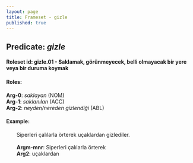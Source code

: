 ```yaml
---
layout: page
title: Frameset - gizle
published: true
---
```

<h2>Predicate: <i>gizle</i></h2>
<h4>Roleset id: gizle.01 - Saklamak, görünmeyecek, belli olmayacak bir yere veya bir duruma koymak<br>
<h4>Roles:</h4>
<b>Arg-0</b>: <i>saklayan</i>  (NOM) <br>
<b>Arg-1</b>: <i>saklanılan</i>  (ACC) <br>
<b>Arg-2</b>: <i>neyden/nereden gizlendiği</i>  (ABL) <br>
<h4>Example:</h4>
&emsp;&emsp;Siperleri çalılarla örterek uçaklardan gizlediler.<br><br>
&emsp;&emsp;<b>Argm-mnr</b>:  Siperleri çalılarla örterek<br>
&emsp;&emsp;<b>Arg2</b>:  uçaklardan<br>


